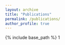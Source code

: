 ```yaml
---
layout: archive
title: "Publications"
permalink: /publications/
author_profile: true
---
```


{% include base_path %}
1

